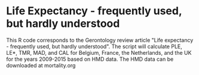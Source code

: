 # Life Expectancy - frequently used, but hardly understood
This R code corresponds to the Gerontology review article "Life expectancy - frequently used, but hardly understood". The script will calculate PLE, LE*, TMR, MAD, and CAL for Belgium, France, the Netherlands, and the UK for the years 2009-2015 based on HMD data.
The HMD data can be downloaded at mortality.org
